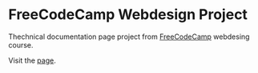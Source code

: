 # FreeCodeCamp Webdesign Project
Thechnical documentation page project from [FreeCodeCamp](https://www.freecodecamp.org/) webdesing course.

Visit the [page](https://codepen.io/yousef_040/pen/BqyVjW).
